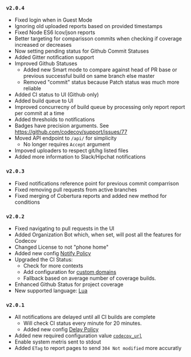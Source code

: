 ### `v2.0.4`
- Fixed login when in Guest Mode
- Ignoring old uploaded reports based on provided timestamps
- Fixed Node ES6 lcov/json reports
- Better targeting for comparisson commits when checking if coverage increased or decreases
- Now setting pending status for Github Commit Statuses
- Added Gitter notification support
- Improved Github Statuses
    - Added new Smart mode to compare against head of PR base or previous successful build on same branch else master
    - Removed "commit" status because Patch status was much more reliable
- Added CI status to UI (Github only)
- Added build queue to UI
- Improved concurrecny of build queue by processing only report report per commit at a time
- Added thresholds to notifications
- Badges have precision arguments. See https://github.com/codecov/support/issues/77
- Moved API endpoint to `/api/` for simplicity
  - No longer requires `Accept` argument
- Impoved uploaders to respect git/hg listed files
- Added more information to Slack/Hipchat notifications


### `v2.0.3`
- Fixed notifications reference point for previous commit comparrison
- Fixed removing pull requests from active branches
- Fixed merging of Cobertura reports and added new method for conditions

### `v2.0.2`
- Fixed navigating to pull requests in the UI
- Added Organization Bot which, when set, will post all the features for Codecov
- Changed License to not "phone home"
- Added new config [Notify Policy](https://github.com/codecov/enterprise/wiki/Configuration#notify-policy)
- Upgraded the CI Status:
  - Check for more contexts
  - Add configuration for [custom domains](https://github.com/codecov/enterprise/wiki/Configuration#ci-providers)
  - Fallback based on average number of coverage builds.
- Enhanced Github Status for project coverage
- New supported language: [Lua](https://github.com/codecov/example-lua)


### `v2.0.1`
- All notifications are delayed until all CI builds are complete
    - Will check CI status every minute for 20 minutes.
    - Added new config [Delay Policy](https://github.com/codecov/enterprise/wiki/Configuration#delay-policy)
- Added new required configuration value [`codecov_url`](https://github.com/codecov/enterprise/wiki/Configuration#codecov-url)
- Enable system metris sent to stdout
- Added `ETag` to report pages to send `304 Not modified` more accuratly
